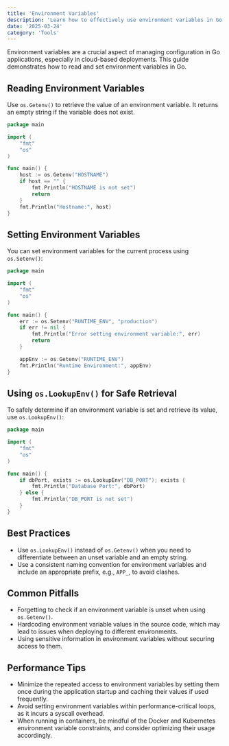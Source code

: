 ```yaml
---
title: 'Environment Variables'
description: 'Learn how to effectively use environment variables in Go applications for configuration management'
date: '2025-03-24'
category: 'Tools'
---
```


Environment variables are a crucial aspect of managing configuration in Go applications, especially in cloud-based deployments. This guide demonstrates how to read and set environment variables in Go.

## Reading Environment Variables

Use `os.Getenv()` to retrieve the value of an environment variable. It returns an empty string if the variable does not exist.

```go
package main

import (
	"fmt"
	"os"
)

func main() {	
	host := os.Getenv("HOSTNAME")
	if host == "" {
		fmt.Println("HOSTNAME is not set")
		return
	}
	fmt.Println("Hostname:", host)
}
```

## Setting Environment Variables

You can set environment variables for the current process using `os.Setenv()`:

```go
package main

import (
	"fmt"
	"os"
)

func main() {
	err := os.Setenv("RUNTIME_ENV", "production")
	if err != nil {
		fmt.Println("Error setting environment variable:", err)
		return
	}

	appEnv := os.Getenv("RUNTIME_ENV")
	fmt.Println("Runtime Environment:", appEnv)
}
```

## Using `os.LookupEnv()` for Safe Retrieval

To safely determine if an environment variable is set and retrieve its value, use `os.LookupEnv()`:

```go
package main

import (
	"fmt"
	"os"
)

func main() {
	if dbPort, exists := os.LookupEnv("DB_PORT"); exists {
		fmt.Println("Database Port:", dbPort)
	} else {
		fmt.Println("DB_PORT is not set")
	}
}
```

## Best Practices

- Use `os.LookupEnv()` instead of `os.Getenv()` when you need to differentiate between an unset variable and an empty string.
- Use a consistent naming convention for environment variables and include an appropriate prefix, e.g., `APP_`, to avoid clashes.

## Common Pitfalls

- Forgetting to check if an environment variable is unset when using `os.Getenv()`.
- Hardcoding environment variable values in the source code, which may lead to issues when deploying to different environments.
- Using sensitive information in environment variables without securing access to them.

## Performance Tips

- Minimize the repeated access to environment variables by setting them once during the application startup and caching their values if used frequently.
- Avoid setting environment variables within performance-critical loops, as it incurs a syscall overhead.
- When running in containers, be mindful of the Docker and Kubernetes environment variable constraints, and consider optimizing their usage accordingly.